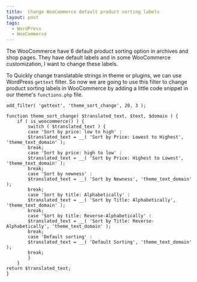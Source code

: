 ```yaml
---
title:  Change WooCommerce default product sorting labels
layout: post
tags:
  - WordPress
  - WooCommerce
---
```


The WooCommerce have 6 default product sorting option in archives and shop pages. They have default labels and in some WooCommerce customization, I want to change these labels.

To Quickly change translatable strings in theme or plugins, we can use WordPress `gettext` filter. So now we are going to use this filter to change product sorting labels in WooCommerce by adding a little code snippet in our theme's `functions.php` file.

	add_filter( 'gettext', 'theme_sort_change', 20, 3 );
	
	function theme_sort_change( $translated_text, $text, $domain ) {
		if ( is_woocommerce() ) {
			switch ( $translated_text ) {
			case 'Sort by price: low to high' :
			$translated_text = __( 'Sort by Price: Lowest to Highest', 'theme_text_domain' );
			break;
			case 'Sort by price: high to low' :
			$translated_text = __( 'Sort by Price: Highest to Lowest', 'theme_text_domain' );
			break;
			case 'Sort by newness' :
			$translated_text = __( 'Sort by Newness', 'theme_text_domain' );
			break;
			case 'Sort by title: Alphabetically' :
			$translated_text = __( 'Sort by Title: Alphabetically', 'theme_text_domain' );
			break;
			case 'Sort by title: Reverse-Alphabetically' :
			$translated_text = __( 'Sort by Title: Reverse-Alphabetically', 'theme_text_domain' );
			break;
			case 'Default sorting' :
			$translated_text = __( 'Default Sorting', 'theme_text_domain' );
			break;
			}
		}
	return $translated_text;
	}
